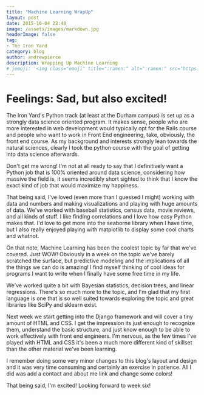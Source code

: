 ```yaml
---
title: "Machine Learning WrapUp"
layout: post
date: 2015-10-04 22:48
image: /assets/images/markdown.jpg
headerImage: false
tag:
- The Iron Yard
category: blog
author: andrewpierce
description: Wrapping Up Machine Learning
# jemoji: '<img class="emoji" title=":ramen:" alt=":ramen:" src="https://assets.github.com/images/icons/emoji/unicode/1f35c.png" height="20" width="20" align="absmiddle">'
---
```


# Feelings: Sad, but also excited!

The Iron Yard's Python track (at least at the Durham campus) is set up as a strongly
data science oriented program. It makes sense, people who are more interested in
web development would typically opt for the Rails course and people who want to
work in Front End engineering, take, obviously, the front end course. As my
background and interests strongly lean towards the natural sciences, clearly I took
the python course with the goal of getting into data science afterwards.

Don't get me wrong! I'm not at all ready to say that I definitively want a Python
job that is 100% oriented around data science, considering how massive the field
is, it seems incredibly short sighted to think that I know the exact kind of job
that would maximize my happiness.

That being said, I've loved (even more than I guessed I might) working with data
and numbers and making visualizations and playing with huge amounts of data.
We've worked with baseball statistics, census data, movie reviews, and all
kinds of stuff. I like finding correlations and I love how easy Python makes that.
I'd love to get more into the seaborne library when I have time, but I also really
enjoyed playing with matplotlib to display some cool charts and whatnot.

On that note, Machine Learning has been the coolest topic by far that we've covered.
Just WOW! Obviously in a week on the topic we've barely scratched the surface, but
predictive modeling and the implications of all the things we can do is amazing!
I find myself thinking of cool ideas for programs I want to write when I finally
have some free time in my life.

We've worked quite a bit with Bayesian statistics, decision trees, and linear
regressions. There's so much more to the topic, and I'm glad that my first language
is one that is so well suited towards exploring the topic and great libraries like
SciPy and sklearn exist.

Next week we start getting into the Django framework and will cover a tiny amount
of HTML and CSS. I get the impression its just enough to recognize them, understand
the basic structure, and just know enough to be able to work effectively with front
end engineers. I'm nervous, as the few times I've played with HTML and CSS it's been
a much more different kind of skillset than the other material we've been learning.

I remember doing some very minor changes to this blog's layout and design and it
was very time consuming and certainly an exercise in patience. All I did was add
a contact and about me link and change some colors!

That being said, I'm excited! Looking forward to week six!
